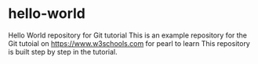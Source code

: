 # hello-world
Hello World repository for Git tutorial
This is an example repository for the Git tutoial on https://www.w3schools.com
for pearl to learn
This repository is built step by step in the tutorial.
